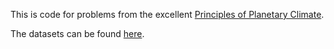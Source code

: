 This is code for problems from the excellent [Principles of Planetary Climate](http://www.amazon.com/gp/product/0521865565/).

The datasets can be found [here](http://geosci.uchicago.edu/~rtp1/PrinciplesPlanetaryClimate/Data/dataPortal.html).
